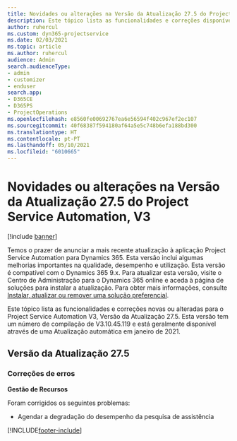 ```yaml
---
title: Novidades ou alterações na Versão da Atualização 27.5 do Project Service Automation Hotfix, V3
description: Este tópico lista as funcionalidades e correções disponíveis no Project Service Automation V3, Versão da Atualização 27.5, Hotfix, V3.
author: ruhercul
ms.custom: dyn365-projectservice
ms.date: 02/03/2021
ms.topic: article
ms.author: ruhercul
audience: Admin
search.audienceType:
- admin
- customizer
- enduser
search.app:
- D365CE
- D365PS
- ProjectOperations
ms.openlocfilehash: e8560fe00692767ea6e56594f402c967ef2ec107
ms.sourcegitcommit: 40f68387f594180af64a5e5c748b6efa188bd300
ms.translationtype: HT
ms.contentlocale: pt-PT
ms.lasthandoff: 05/10/2021
ms.locfileid: "6010665"
---
```

# <a name="whats-new-or-changed-in-project-service-automation-update-release-275-v3"></a>Novidades ou alterações na Versão da Atualização 27.5 do Project Service Automation, V3

[!include [banner](../includes/psa-now-project-operations.md)]

Temos o prazer de anunciar a mais recente atualização à aplicação Project Service Automation para Dynamics 365. Esta versão inclui algumas melhorias importantes na qualidade, desempenho e utilização. Esta versão é compatível com o Dynamics 365 9.x. Para atualizar esta versão, visite o Centro de Administração para o Dynamics 365 online e aceda à página de soluções para instalar a atualização. Para obter mais informações, consulte [Instalar, atualizar ou remover uma solução preferencial](/power-platform/admin/install-remove-preferred-solution).

Este tópico lista as funcionalidades e correções novas ou alteradas para o Project Service Automation V3, Versão da Atualização 27.5. Esta versão tem um número de compilação de V3.10.45.119 e está geralmente disponível através de uma Atualização automática em janeiro de 2021.

## <a name="update-release-275"></a>Versão da Atualização 27.5

### <a name="bug-fixes"></a>Correções de erros


**Gestão de Recursos**

Foram corrigidos os seguintes problemas:

- Agendar a degradação do desempenho da pesquisa de assistência


[!INCLUDE[footer-include](../includes/footer-banner.md)]